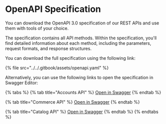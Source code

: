 # OpenAPI Specification

You can download the OpenAPI 3.0 specification of our REST APIs and use them with tools of your choice.&#x20;

The specification contains all API methods. Within the specification, you'll find detailed information about each method, including the parameters, request formats, and response structures.

You can download the full specification using the following link:&#x20;

{% file src="../../.gitbook/assets/openapi.yaml" %}

Alternatively, you can use the following links to open the specification in Swagger Editor:

{% tabs %}
{% tab title="Accounts API" %}
[Open in Swagger](https://editor-next.swagger.io/?url=https://raw.githubusercontent.com/softwareone-platform/docs/refs/heads/master/.gitbook/assets/accounts.json)
{% endtab %}

{% tab title="Commerce API" %}
[Open in Swagger](https://editor-next.swagger.io/?url=https://raw.githubusercontent.com/softwareone-platform/docs/refs/heads/master/.gitbook/assets/commerce.json)
{% endtab %}

{% tab title="Catalog API" %}
[Open in Swagger](https://editor-next.swagger.io/?url=https://raw.githubusercontent.com/softwareone-platform/docs/refs/heads/master/.gitbook/assets/catalog.json)
{% endtab %}
{% endtabs %}
